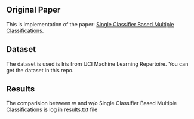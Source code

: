 ## Original Paper 

This is implementation of the paper: [Single Classifier Based Multiple Classifications](https://link.springer.com/chapter/10.1007/978-3-642-38067-9_12).

## Dataset 

The dataset is used is Iris from UCI Machine Learning Repertoire.
You can get the dataset in this repo.

## Results 
The comparision between w and w/o Single Classifier Based Multiple Classifications is log in results.txt file

